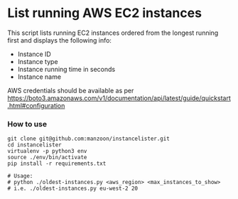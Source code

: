 # List running AWS EC2 instances

This  script lists running EC2 instances ordered from the longest running first and displays the following info:
* Instance ID
* Instance type
* Instance running time in seconds
* Instance name

AWS credentials should be available as per https://boto3.amazonaws.com/v1/documentation/api/latest/guide/quickstart.html#configuration

### How to use

```
git clone git@github.com:manzoon/instancelister.git
cd instancelister
virtualenv -p python3 env
source ./env/bin/activate
pip install -r requirements.txt

# Usage:
# python ./oldest-instances.py <aws_region> <max_instances_to_show>
# i.e. ./oldest-instances.py eu-west-2 20
```